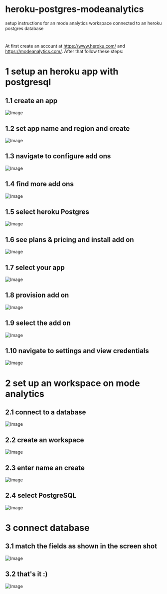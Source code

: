 # heroku-postgres-modeanalytics
setup instructions for an mode analytics workspace connected to an heroku postgres database

# 
At first create an account at https://www.heroku.com/ and https://modeanalytics.com/. After that follow these steps:

# 1 setup an heroku app with postgresql
## 1.1 create an app
![Image](img/01_create_app.png)
## 1.2 set app name and region and create
![Image](img/02_create_app2.png)
## 1.3 navigate to configure add ons
![Image](img/03_configure_addons.png)
## 1.4 find more add ons
![Image](img/04_find_more_addons.png)
## 1.5 select heroku Postgres
![Image](img/05_select_addon.png)
## 1.6 see plans & pricing and install add on
![Image](img/06_select_plan_and_install.png)
## 1.7 select your app
![Image](img/07_select_app.png)
## 1.8 provision add on
![Image](img/08_save.png)
## 1.9 select the add on
![Image](img/09_select_addon.png)
## 1.10 navigate to settings and view credentials
![Image](img/10_see_credentials.png)
# 2 set up an workspace on mode analytics
## 2.1 connect to a database
![Image](img/11_connect_database.png)
## 2.2 create an workspace
![Image](img/12_create_workspace.png)
## 2.3 enter name an create
![Image](img/13_create_workspace2.png)
## 2.4 select PostgreSQL
![Image](img/14_connect_database.png)
# 3 connect database
## 3.1 match the fields as shown in the screen shot
![Image](img/15_connect_database2.png)
## 3.2 that's it :)
![Image](img/16_connect_database3.png)
